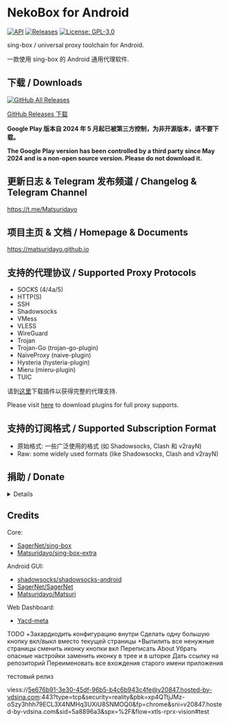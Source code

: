 # NekoBox for Android

[![API](https://img.shields.io/badge/API-21%2B-brightgreen.svg?style=flat)](https://android-arsenal.com/api?level=21)
[![Releases](https://img.shields.io/github/v/release/MatsuriDayo/NekoBoxForAndroid)](https://github.com/MatsuriDayo/NekoBoxForAndroid/releases)
[![License: GPL-3.0](https://img.shields.io/badge/license-GPL--3.0-orange.svg)](https://www.gnu.org/licenses/gpl-3.0)

sing-box / universal proxy toolchain for Android.

一款使用 sing-box 的 Android 通用代理软件.

## 下载 / Downloads

[![GitHub All Releases](https://img.shields.io/github/downloads/Matsuridayo/NekoBoxForAndroid/total?label=downloads-total&logo=github&style=flat-square)](https://github.com/Matsuridayo/NekoBoxForAndroid/releases)

[GitHub Releases 下载](https://github.com/Matsuridayo/NekoBoxForAndroid/releases)

**Google Play 版本自 2024 年 5 月起已被第三方控制，为非开源版本，请不要下载。**

**The Google Play version has been controlled by a third party since May 2024 and is a non-open source version. Please do not download it.**

## 更新日志 & Telegram 发布频道 / Changelog & Telegram Channel

https://t.me/Matsuridayo

## 项目主页 & 文档 / Homepage & Documents

https://matsuridayo.github.io

## 支持的代理协议 / Supported Proxy Protocols

* SOCKS (4/4a/5)
* HTTP(S)
* SSH
* Shadowsocks
* VMess
* VLESS
* WireGuard
* Trojan
* Trojan-Go (trojan-go-plugin)
* NaïveProxy (naive-plugin)
* Hysteria (hysteria-plugin)
* Mieru (mieru-plugin)
* TUIC

请到[这里](https://matsuridayo.github.io/m-plugin/)下载插件以获得完整的代理支持.

Please visit [here](https://matsuridayo.github.io/m-plugin/) to download plugins for full proxy supports.

## 支持的订阅格式 / Supported Subscription Format

* 原始格式: 一些广泛使用的格式 (如 Shadowsocks, Clash 和 v2rayN)
* Raw: some widely used formats (like Shadowsocks, Clash and v2rayN)

## 捐助 / Donate

<details>

如果这个项目对您有帮助, 可以通过捐赠的方式帮助我们维持这个项目.

捐赠满等额 50 USD 可以在「[捐赠榜](https://mtrdnt.pages.dev/donation_list)」显示头像, 如果您未被添加到这里, 欢迎联系我们补充.

Donations of 50 USD or more can display your avatar on the [Donation List](https://mtrdnt.pages.dev/donation_list). If you are not added here, please contact us to add it.

USDT TRC20

`TRhnA7SXE5Sap5gSG3ijxRmdYFiD4KRhPs`

XMR

`49bwESYQjoRL3xmvTcjZKHEKaiGywjLYVQJMUv79bXonGiyDCs8AzE3KiGW2ytTybBCpWJUvov8SjZZEGg66a4e59GXa6k5`

</details>

## Credits

Core:
- [SagerNet/sing-box](https://github.com/SagerNet/sing-box)
- [Matsuridayo/sing-box-extra](https://github.com/MatsuriDayo/sing-box-extra)

Android GUI:
- [shadowsocks/shadowsocks-android](https://github.com/shadowsocks/shadowsocks-android)
- [SagerNet/SagerNet](https://github.com/SagerNet/SagerNet)
- [Matsuridayo/Matsuri](https://github.com/MatsuriDayo/Matsuri)

Web Dashboard:
- [Yacd-meta](https://github.com/MetaCubeX/Yacd-meta)

TODO
+Захардкодить конфигурацию внутри
Сделать одну большую кнопку вкл/выкл вместо текущей страницы
+Выпилить все ненужные страницы
сменить иконку кнопки вкл
Переписать About
Убрать опасные настройки
заменить иконку в трее и в шторке
Дать ссылку на репозиторий
Переименовать все вхождения старого имени приложения

тестовый релиз

vless://5e676b91-3e30-45df-96b5-b4c6b943c4fe@v20847.hosted-by-vdsina.com:443?type=tcp&security=reality&pbk=xp4QTtjJMz-oSzy3hhh79ECL3X4NMHq3UXiU8SNMOQ0&fp=chrome&sni=v20847.hosted-by-vdsina.com&sid=5a8896a3&spx=%2F&flow=xtls-rprx-vision#test